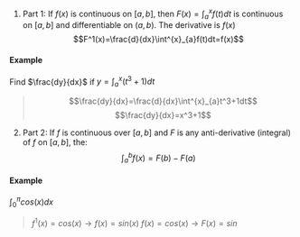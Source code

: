 1. Part 1:
	If $f(x)$ is continuous on $[a,b]$, then $F(x)=\int^{x}_{a}f(t)dt$ is continuous on $[a,b]$ and differentiable on $(a,b)$. The derivative is $f(x)$
		$$F^1(x)=\frac{d}{dx}\int^{x}_{a}f(t)dt=f(x)$$
#### Example
Find $\frac{dy}{dx}$ if $y=\int^{x}_{a}(t^3+1)dt$
> $$\frac{dy}{dx}=\frac{d}{dx}\int^{x}_{a}t^3+1dt$$
> $$\frac{dy}{dx}=x^3+1$$
2. Part 2:
	If $f$ is continuous over $[a,b]$ and $F$ is any anti-derivative (integral) of $f$ on $[a,b]$, the: $$\int^{b}_{a}f(x)=F(b)-F(a)$$
#### Example
$\int^{\pi}_{0}cos(x)dx$
> $f^1(x)=cos(x) \rightarrow f(x)=sin(x)$
> $f(x)=cos(x) \rightarrow F(x)=sin$
